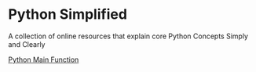 # Python Simplified
A collection of online resources that explain core Python Concepts Simply and Clearly


[Python Main Function](https://www.geeksforgeeks.org/python-main-function/)
